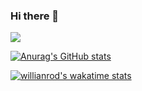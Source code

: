 ### Hi there 👋
![](https://komarev.com/ghpvc/?username=your-github-username&color=red&style=plastic)

[![Anurag's GitHub stats](https://github-readme-stats.vercel.app/api?username=tania-santos&show_icons=true&theme=radical&count_private=true)](https://github.com/tania-santos/github-readme-stats)

[![willianrod's wakatime stats](https://github-readme-stats.vercel.app/api/wakatime?username=willianrod)](https://github.com/anuraghazra/github-readme-stats)

<!--
**tania-santos/tania-santos** is a ✨ _special_ ✨ repository because its `README.md` (this file) appears on your GitHub profile.

Here are some ideas to get you started:

- 🔭 I’m currently working on ...
- 🌱 I’m currently learning ...
- 👯 I’m looking to collaborate on ...
- 🤔 I’m looking for help with ...
- 💬 Ask me about ...
- 📫 How to reach me: ...
- 😄 Pronouns: ...
- ⚡ Fun fact: ...
-->
